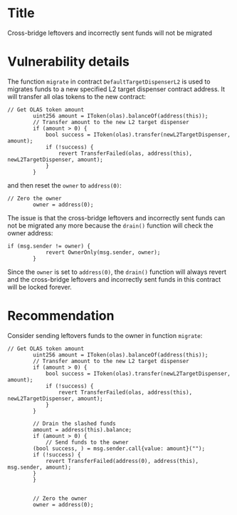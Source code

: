 # Title
Cross-bridge leftovers and incorrectly sent funds will not be migrated

# Vulnerability details
The function `migrate` in contract `DefaultTargetDispenserL2` is used to migrates funds to a new specified L2 target dispenser contract address. It will transfer all olas tokens to the new contract:
```solidity
// Get OLAS token amount
        uint256 amount = IToken(olas).balanceOf(address(this));
        // Transfer amount to the new L2 target dispenser
        if (amount > 0) {
            bool success = IToken(olas).transfer(newL2TargetDispenser, amount);
            if (!success) {
                revert TransferFailed(olas, address(this), newL2TargetDispenser, amount);
            }
        }
```
and then reset the `owner` to `address(0)`:
```solidity
// Zero the owner
        owner = address(0);
```
The issue is that the cross-bridge leftovers and incorrectly sent funds can not be migrated any more because the `drain()` function will check the owner address:
```solidity
if (msg.sender != owner) {
            revert OwnerOnly(msg.sender, owner);
        }
```
Since the `owner` is set to `address(0)`, the `drain()` function will always revert and the cross-bridge leftovers and incorrectly sent funds in this contract will be locked forever.

# Recommendation
Consider sending  leftovers funds to the owner in function `migrate`:
```solidity
// Get OLAS token amount
        uint256 amount = IToken(olas).balanceOf(address(this));
        // Transfer amount to the new L2 target dispenser
        if (amount > 0) {
            bool success = IToken(olas).transfer(newL2TargetDispenser, amount);
            if (!success) {
                revert TransferFailed(olas, address(this), newL2TargetDispenser, amount);
            }
        }

        // Drain the slashed funds
        amount = address(this).balance;
        if (amount > 0) {
            // Send funds to the owner
        (bool success, ) = msg.sender.call{value: amount}("");
        if (!success) {
            revert TransferFailed(address(0), address(this), msg.sender, amount);
        }
        }

       
        // Zero the owner
        owner = address(0);
```